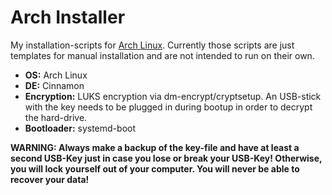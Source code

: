 # Arch Installer

My installation-scripts for [Arch Linux](https://www.archlinux.org/).
Currently those scripts are just templates for manual installation and are not intended to run on their own.

- **OS:** Arch Linux
- **DE:** Cinnamon
- **Encryption:** LUKS encryption via dm-encrypt/cryptsetup.
An USB-stick with the key needs to be plugged in during bootup in order to decrypt the hard-drive.
- **Bootloader:** systemd-boot

**WARNING: Always make a backup of the key-file and have at least a second USB-Key just in case you lose or break your USB-Key!
Otherwise, you will lock yourself out of your computer.
You will never be able to recover your data!**
